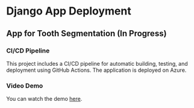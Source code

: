 # Django App Deployment

## App for Tooth Segmentation (In Progress)

### CI/CD Pipeline
This project includes a CI/CD pipeline for automatic building, testing, and deployment using GitHub Actions. The application is deployed on Azure.

### Video Demo
You can watch the demo [here](https://vimeo.com/1018978481).
